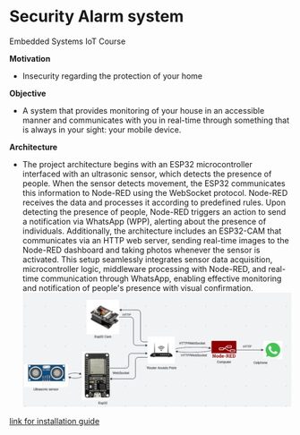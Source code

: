 
# Security Alarm system
Embedded Systems IoT Course

**Motivation**

- Insecurity regarding the protection of your home

**Objective**

- A system that provides monitoring of your house in an accessible manner and communicates with you in real-time through something that is always in your sight: your mobile device.

**Architecture**
- The project architecture begins with an ESP32 microcontroller interfaced with an ultrasonic sensor, which detects the presence of people. When the sensor detects movement, the ESP32 communicates this information to Node-RED using the WebSocket protocol. Node-RED receives the data and processes it according to predefined rules. Upon detecting the presence of people, Node-RED triggers an action to send a notification via WhatsApp (WPP), alerting about the presence of individuals. Additionally, the architecture includes an ESP32-CAM that communicates via an HTTP web server, sending real-time images to the Node-RED dashboard and taking photos whenever the sensor is activated. This setup seamlessly integrates sensor data acquisition, microcontroller logic, middleware processing with Node-RED, and real-time communication through WhatsApp, enabling effective monitoring and notification of people's presence with visual confirmation.
 ![architecture](https://github.com/ma-river/IOT2024/blob/main/Images/Architecture.jpeg)

[link for installation guide](https://github.com/ma-river/IOT2024/tree/main/Installation%20Guide)


